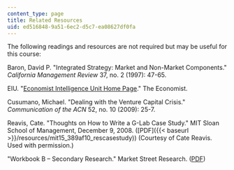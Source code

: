 ```yaml
---
content_type: page
title: Related Resources
uid: ed516848-9a51-6ec2-d5c7-ea08627df0fa
---
```


The following readings and resources are not required but may be useful for this course:

Baron, David P. "Integrated Strategy: Market and Non-Market Components." _California Management Review_ 37, no. 2 (1997): 47-65.

EIU. "[Economist Intelligence Unit Home Page](http://www.eiu.com/Default.aspx)." The Economist.

Cusumano, Michael. "Dealing with the Venture Capital Crisis." _Communication of the ACN_ 52, no. 10 (2009): 25-7.

Reavis, Cate. "Thoughts on How to Write a G-Lab Case Study." MIT Sloan School of Management, December 9, 2008. ([PDF]({{< baseurl >}}/resources/mit15_389af10_rescasestudy)) (Courtesy of Cate Reavis. Used with permission.)

"Workbook B – Secondary Research." Market Street Research. ([PDF](http://www.marketstreetresearch.com/wallace/Workbook%20B%20-%20Secondary%20research.pdf))